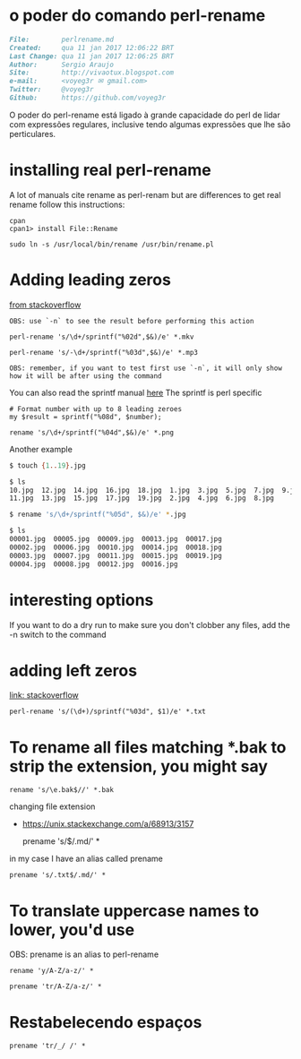 # o poder do comando perl-rename

``` markdown
File:		 perlrename.md
Created:	 qua 11 jan 2017 12:06:22 BRT
Last Change: qua 11 jan 2017 12:06:25 BRT
Author:		 Sergio Araujo
Site:		 http://vivaotux.blogspot.com
e-mail:      <voyeg3r ✉ gmail.com>
Twitter:	 @voyeg3r
Github:      https://github.com/voyeg3r
```


  O poder do perl-rename está ligado à grande capacidade
  do perl de lidar com expressões regulares, inclusive
  tendo algumas expressões que lhe são perticulares.

# installing real perl-rename

A lot of manuals cite rename as perl-renam but are differences
to get real rename follow this instructions:

    cpan
    cpan1> install File::Rename

    sudo ln -s /usr/local/bin/rename /usr/bin/rename.pl

# Adding leading zeros
[from stackoverflow](http://stackoverflow.com/a/13250820/2571881)

    OBS: use `-n` to see the result before performing this action

    perl-rename 's/\d+/sprintf("%02d",$&)/e' *.mkv

    perl-rename 's/-\d+/sprintf("%03d",$&)/e' *.mp3

    OBS: remember, if you want to test first use `-n`, it will only show
    how it will be after using the command

You can also read the sprintf manual [here](http://perldoc.perl.org/functions/sprintf.html)
The sprintf is perl specific

    # Format number with up to 8 leading zeroes
    my $result = sprintf("%08d", $number);

    rename 's/\d+/sprintf("%04d",$&)/e' *.png

Another example

``` sh
$ touch {1..19}.jpg

$ ls
10.jpg  12.jpg  14.jpg  16.jpg  18.jpg  1.jpg  3.jpg  5.jpg  7.jpg  9.jpg
11.jpg  13.jpg  15.jpg  17.jpg  19.jpg  2.jpg  4.jpg  6.jpg  8.jpg

$ rename 's/\d+/sprintf("%05d", $&)/e' *.jpg

$ ls
00001.jpg  00005.jpg  00009.jpg  00013.jpg  00017.jpg
00002.jpg  00006.jpg  00010.jpg  00014.jpg  00018.jpg
00003.jpg  00007.jpg  00011.jpg  00015.jpg  00019.jpg
00004.jpg  00008.jpg  00012.jpg  00016.jpg
```

# interesting options

If you want to do a dry run to make sure you don't clobber any files, add the -n switch to the command

# adding left zeros
[link: stackoverflow](http://stackoverflow.com/questions/14327613/)

    perl-rename 's/(\d+)/sprintf("%03d", $1)/e' *.txt

# To rename all files matching *.bak to strip the extension, you might say

    rename 's/\e.bak$//' *.bak


changing file extension
+ https://unix.stackexchange.com/a/68913/3157

    prename 's/$/.md/' *

in my case I have an alias called prename

    prename 's/.txt$/.md/' *

# To translate uppercase names to lower, you'd use
OBS: prename is an alias to perl-rename

    rename 'y/A-Z/a-z/' *

    prename 'tr/A-Z/a-z/' *

# Restabelecendo espaços

    prename 'tr/_/ /' *
